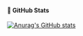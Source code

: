 #### :turtle: GitHub Stats

[![Anurag's GitHub stats](https://github-readme-stats.vercel.app/api?username=chochobible&hide_title=true&show_icons=true&include_all_commits=true&disable_animations=true&theme=discord_old_blurple)](https://github.com/anuraghazra/github-readme-stats)
</div>


<!--
**chochobible/chochobible** is a ✨ _special_ ✨ repository because its `README.md` (this file) appears on your GitHub profile.

Here are some ideas to get you started:

- 🔭 I’m currently working on ...
- 🌱 I’m currently learning ...
- 👯 I’m looking to collaborate on ...
- 🤔 I’m looking for help with ...
- 💬 Ask me about ...
- 📫 How to reach me: ...
- 😄 Pronouns: ...
- ⚡ Fun fact: ...
-->
